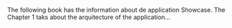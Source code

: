 The following book has the information about de application Showcase. The Chapter 1 taks about the arquitecture of the application...